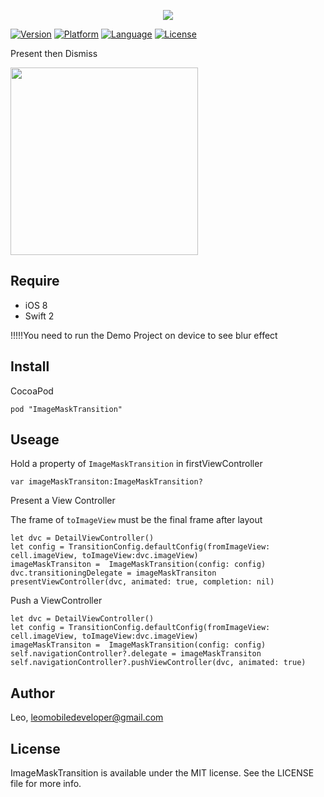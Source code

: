 
<p align="center">

<img src="https://raw.github.com/LeoMobileDeveloper/ImageMaskTransition/master/Screenshot/logo.png"/>

</p>


 [![Version](https://img.shields.io/cocoapods/v/ImageMaskTransition.svg?style=flat)](http://cocoapods.org/pods/ImageMaskTransition)  [![Platform](http://img.shields.io/badge/platform-ios-blue.svg?style=flat
)](https://developer.apple.com/iphone/index.action)
 [![Language](http://img.shields.io/badge/language-swift-brightgreen.svg?style=flat
)](https://developer.apple.com/swift)
 [![License](http://img.shields.io/badge/license-MIT-lightgrey.svg?style=flat
)](http://mit-license.org)

Present then Dismiss

<img src="https://raw.github.com/LeoMobileDeveloper/ImageMaskTransition/master/Screenshot/demo.gif" width="300"/>

## Require

- iOS 8
- Swift 2

!!!!!You need to run the Demo Project on device to see blur effect


## Install

CocoaPod

```
pod "ImageMaskTransition"
```


## Useage

Hold a property of `ImageMaskTransition` in firstViewController

```
var imageMaskTransiton:ImageMaskTransition?
```

Present a View Controller

The frame of `toImageView` must be the final frame after layout

```
let dvc = DetailViewController()
let config = TransitionConfig.defaultConfig(fromImageView: cell.imageView, toImageView:dvc.imageView)
imageMaskTransiton =  ImageMaskTransition(config: config)
dvc.transitioningDelegate = imageMaskTransiton
presentViewController(dvc, animated: true, completion: nil)
```

Push a ViewController

```
let dvc = DetailViewController()
let config = TransitionConfig.defaultConfig(fromImageView: cell.imageView, toImageView:dvc.imageView)
imageMaskTransiton =  ImageMaskTransition(config: config)
self.navigationController?.delegate = imageMaskTransiton
self.navigationController?.pushViewController(dvc, animated: true)
```


## Author

Leo, leomobiledeveloper@gmail.com

## License

ImageMaskTransition is available under the MIT license. See the LICENSE file for more info.
